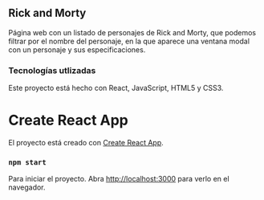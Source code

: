## Rick and Morty

Página web con un listado de personajes de Rick and Morty,
que podemos filtrar por el nombre del personaje, en la que aparece una ventana modal con un personaje y sus especificaciones.

### Tecnologías utlizadas

Este proyecto está hecho con React, JavaScript, HTML5 y CSS3.

# Create React App

El proyecto está creado con [Create React App](https://github.com/facebook/create-react-app).

### `npm start`

Para iniciar el proyecto.
Abra [http://localhost:3000](http://localhost:3000) para verlo en el navegador.
